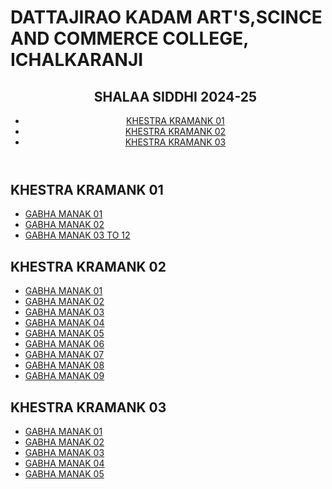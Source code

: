 # <!DOCTYPE html>
<html lang="en">

<head>
    <meta charset="UTF-8">
    <meta name="viewport" content="width=device-width, initial-scale=1.0">
    <h1>DATTAJIRAO KADAM ART'S,SCINCE AND COMMERCE COLLEGE, ICHALKARANJI</h1>
    <link rel="stylesheet" href="styles.css">
</head>

<body>
    <header>
        <nav>
            <ul> 
                <h2>SHALAA SIDDHI 2024-25 </h2>
                <li><a href="#KSHETRA 01">KHESTRA KRAMANK 01</a></li>
                <li><a href="#KSHETRA 02">KHESTRA KRAMANK 02</a></li>
                <li><a href="#KSHETRA 03">KHESTRA KRAMANK 03</a></li>
           </ul>
        </nav>
    </header>
    <main>
        <section id="KSHETRA 01">
            <h2>KHESTRA KRAMANK 01</h2>
            <ul>
                <li><a href="https://drive.google.com/file/d/1qYrJZ15SHQnoiQD9Ql8zF9pilTwbbz-5/view?usp=sharing">GABHA MANAK 01</a></li>
                <li><a href="https://drive.google.com/file/d/1pA0Amk2kYS0Rn1oMFRQKEcbQNxusBg3x/view?usp=sharing">GABHA MANAK 02</a></li>
                <li><a href="https://drive.google.com/file/d/1-_xXJjpgS3AyNv3B9hCOx_si6DqKhAPs/view?usp=sharing">GABHA MANAK 03 TO 12</a></li>
            </ul>
        </section>
        <section id="KSHETRA 02">
            <h2>KHESTRA KRAMANK 02</h2>
            <ul>
                <li><a href="https://drive.google.com/file/d/1kFHJkf2EqLnJLRplIhAIkGl15BEPscvV/view?usp=sharing">GABHA MANAK 01</a></li>
                <li><a href="https://drive.google.com/file/d/1hZ9gWI8teSYbGWum2xgpnu85G54Hu9O6/view?usp=sharing">GABHA MANAK 02</a></li>
                <li><a href="https://drive.google.com/file/d/1yubVloOmEGiTTpkdk16zeD6gaaYgzjCc/view?usp=sharing">GABHA MANAK 03</a></li>
                <li><a href="https://drive.google.com/file/d/1NnTAFD7eesYh9Peb3lPS51MaPbntbP2k/view?usp=sharing">GABHA MANAK 04</a></li>
                <li><a href="https://drive.google.com/file/d/1Z4T5GVexd9xgJQxTQiTpzRItj5syCI1r/view?usp=sharing">GABHA MANAK 05</a></li>
                <li><a href="https://drive.google.com/file/d/1UJ9JqwfJXWW8nDBi6LZIjpl4uOGLw4H-/view?usp=sharing">GABHA MANAK 06</a></li>
                <li><a href="https://drive.google.com/file/d/1J59bFakyrHAEHsGcnqaN3vsb_R4pWynP/view?usp=sharing">GABHA MANAK 07</a></li>
                <li><a href="https://drive.google.com/file/d/1G7fk2OvPsVD3UQ5Ar9RGMylGDyqLW0Y6/view?usp=sharing">GABHA MANAK 08</a></li>
                <li><a href="https://drive.google.com/file/d/1yLO6o0IKWUS86TX-iMB103tSz08eWhAw/view?usp=sharing">GABHA MANAK 09</a></li>
           </ul>
        </section>
        <section id="KSHETRA 03">
            <h2>KHESTRA KRAMANK 03</h2>
            <ul>
                <li><a href="https://drive.google.com/file/d/1kA6GCnI-xYnIoi3GZa4v39KJExZcgI-_/view?usp=sharing">GABHA MANAK 01</a></li>
                <li><a href="https://drive.google.com/file/d/1CXAGRuGZbO2CYhjj8oFHuOmaFtk11Pzt/view?usp=sharing">GABHA MANAK 02</a></li>
                <li><a href="https://drive.google.com/file/d/1ZpheCCuErMoZ64_T-ERTSw58UC2qKepG/view?usp=sharing">GABHA MANAK 03</a></li>
                <li><a href="https://drive.google.com/file/d/1ykJTZgjq5jx2YhDws1Ja_tRny_I5HiB_/view?usp=sharing">GABHA MANAK 04</a></li>
                <li><a href="https://drive.google.com/file/d/1DAAzfUeANTKMENHrg9N4H4VurVlf6q1f/view?usp=sharing">GABHA MANAK 05</a></li>
           </ul>
        </section>
           </ul>
        </section>
        </main>
    </body>

</html>
